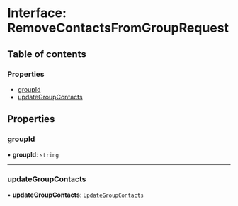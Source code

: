 # Interface: RemoveContactsFromGroupRequest

## Table of contents

### Properties

- [groupId](RemoveContactsFromGroupRequest.md#groupid)
- [updateGroupContacts](RemoveContactsFromGroupRequest.md#updategroupcontacts)

## Properties

### groupId

• **groupId**: `string`

___

### updateGroupContacts

• **updateGroupContacts**: [`UpdateGroupContacts`](UpdateGroupContacts.md)
